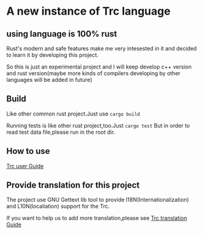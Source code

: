 # A new instance of Trc language

## using language is 100% rust

Rust's modern and safe features make me very intesested in it and decided to learn it by developing this project.

So this is just an experimental project and I will keep develop c++ version and rust version(maybe more kinds of compilers developing by other languages will be added in future)

## Build

Like other common rust project.Just use ```cargo build```

Running tests is like other rust project,too.Just ```cargo test```
But in order to read test data file,please run in the root dir.

## How to use

[Trc user Guide](docs/usage.md)

## Provide translation for this project

The project use GNU Gettext lib tool to provide I18N(Internationalization) and L10N(localiation) support for the Trc.

If you want to help us to add more translation,please see [Trc translation Guide](docs/developer/translation.md)

